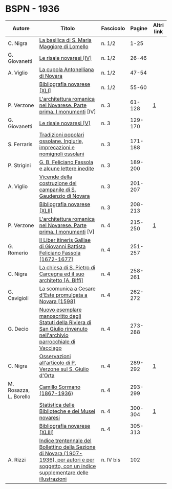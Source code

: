 # BSPN - 1936

| Autore                 | Titolo                                                                                                                                                                                                 | Fascicolo | Pagine  | Altri link                                             |
|------------------------|--------------------------------------------------------------------------------------------------------------------------------------------------------------------------------------------------------|-----------|---------|--------------------------------------------------------|
| C. Nigra               | [La basilica di S. Maria Maggiore di Lomello](https://en.calameo.com/read/007260735abd0fd899135)                                                                                                       | n. 1/2    | 1-25    |                                                        |
| G. Giovanetti          | [Le risaie novaresi [IV]](https://en.calameo.com/read/007260735abd0fd899135)                                                                                                                           | n. 1/2    | 26-46   |                                                        |
| A. Viglio              | [La cupola Antonelliana di Novara](https://en.calameo.com/read/007260735abd0fd899135)                                                                                                                  | n. 1/2    | 47-54   |                                                        |
|                        | [Bibliografia novarese [XLI]](https://en.calameo.com/read/007260735abd0fd899135)                                                                                                                       | n. 1/2    | 55-60   |                                                        |
| P. Verzone             | [L'architettura romanica nel Novarese. Parte prima. I monumenti](http://www.ssno.it/BSPNo/bspn_aromnov.html#XXX1) [IV]                                                                                 | n. 3      | 61-128  | [1](https://en.calameo.com/read/007260735b2a572d39c51) |
| G. Giovanetti          | [Le risaie novaresi [V]](https://en.calameo.com/read/007260735b2a572d39c51)                                                                                                                            | n. 3      | 129-170 |                                                        |
| S. Ferraris            | [Tradizioni popolari ossolane. Ingiurie, imprecazioni e nomignoli ossolani](https://en.calameo.com/read/007260735b2a572d39c51)                                                                         | n. 3      | 171-188 |                                                        |
| P. Strigini            | [G. B. Feliciano Fassola e alcune lettere inedite](https://en.calameo.com/read/007260735b2a572d39c51)                                                                                                  | n. 3      | 189-200 |                                                        |
| A. Viglio              | [Vicende della costruzione del campanile di S. Gaudenzio di Novara](https://en.calameo.com/read/007260735b2a572d39c51)                                                                                 | n. 3      | 201-207 |                                                        |
|                        | [Bibliografia novarese [XLII]](https://en.calameo.com/read/007260735b2a572d39c51)                                                                                                                      | n. 3      | 208-213 |                                                        |
| P. Verzone             | [L'architettura romanica nel Novarese. Parte prima. I monumenti](http://www.ssno.it/BSPNo/bspn_aromnov.html#XXX2) [V]                                                                                  | n. 4      | 215-250 | [1](https://en.calameo.com/read/0072607356d126fee99c1) |
| G. Romerio             | [Il Liber itineris Galliae di Giovanni Battista Feliciano Fassola [1672-1677]](https://en.calameo.com/read/0072607356d126fee99c1)                                                                      | n. 4      | 251-257 |                                                        |
| C. Nigra               | [La chiesa di S. Pietro di Carcegna ed il suo architetto [A. Biffi]](https://en.calameo.com/read/0072607356d126fee99c1)                                                                                | n. 4      | 258-261 |                                                        |
| G. Cavigioli           | [La scomunica a Cesare d'Este promulgata a Novara [1598]](https://en.calameo.com/read/0072607356d126fee99c1)                                                                                           | n. 4      | 262-272 |                                                        |
| G. Decio               | [Nuovo esemplare manoscritto degli Statuti della Riviera di San Giulio rinvenuto nell'archivio parrocchiale di Vacciago](https://en.calameo.com/read/0072607356d126fee99c1)                            | n. 4      | 273-288 |                                                        |
| C. Nigra               | [Osservazioni all'articolo di P. Verzone sul S. Giulio d'Orta](http://www.ssno.it/BSPNo/bspn_aromnov.html#nigra)                                                                                       | n. 4      | 289-292 | [1](https://en.calameo.com/read/0072607356d126fee99c1) |
| M. Rosazza, L. Borello | [Camillo Sormano (1867-1936)](https://en.calameo.com/read/0072607356d126fee99c1)                                                                                                                       | n. 4      | 293-299 |                                                        |
|                        | [Statistica delle Biblioteche e dei Musei novaresi](http://www.ssno.it/BSPNo/bspn_not36.html#364)                                                                                                      | n. 4      | 300-304 | [1](https://en.calameo.com/read/0072607356d126fee99c1) |
|                        | [Bibliografia novarese [XLIII]](https://en.calameo.com/read/0072607356d126fee99c1)                                                                                                                     | n. 4      | 305-313 |                                                        |
| A. Rizzi               | [Indice trentennale del Bollettino della Sezione di Novara (1907-1936), per autori e per soggetto, con un indice supplementare delle illustrazioni](https://en.calameo.com/read/007260735b2cb024e457a) | n. IV bis | 102     |                                                        |
